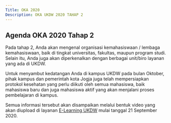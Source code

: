 ```yaml
---
Title: OKA 2020
Description: OKA UKDW 2020 TAHAP 2
---
```


## Agenda OKA 2020 Tahap 2

Pada tahap 2, Anda akan mengenal organisasi kemahasiswaan / lembaga kemahasiswaan, baik di tingkat universitas, fakultas, maupun program studi. 
Selain itu, Anda juga akan diperkenalkan dengan berbagai unit/biro layanan yang ada di UKDW.

Untuk menyambut kedatangan Anda di kampus UKDW pada bulan Oktober, pihak kampus dan pemerintah kota Jogja juga telah mempersiapkan protokol
kesehatan yang perlu diikuti oleh semua mahasiswa, baik mahasiswa baru dan juga mahasiswa aktif yang akan menjalani proses pembelajaran di kampus.

Semua informasi tersebut akan disampaikan melalui bentuk video yang akan diupload di layanan [E-Learning UKDW](https://elearning.ukdw.ac.id/) mulai tanggal 21 September 2020.